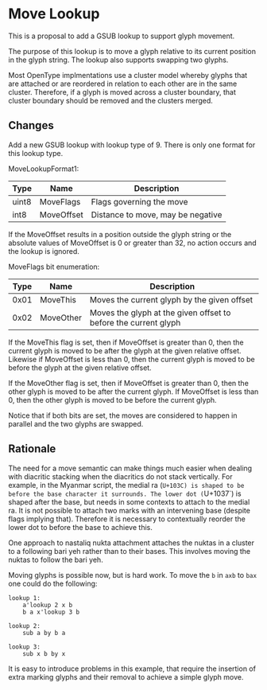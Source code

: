 # Move Lookup

This is a proposal to add a GSUB lookup to support glyph movement.

The purpose of this lookup is to move a glyph relative to its current position
in the glyph string. The lookup also supports swapping two glyphs.

Most OpenType implmentations use a cluster model whereby glyphs that are
attached or are reordered in relation to each other are in the same cluster.
Therefore, if a glyph is moved across a cluster boundary, that cluster boundary
should be removed and the clusters merged.


## Changes

Add a new GSUB lookup with lookup type of 9. There is only one format for this
lookup type.

MoveLookupFormat1:

Type  | Name       | Description
----- | ---------- | -----------
uint8 | MoveFlags  | Flags governing the move
int8  | MoveOffset | Distance to move, may be negative

If the MoveOffset results in a position outside the glyph string or the absolute
values of MoveOffset is 0 or greater than 32, no action occurs and the lookup is
ignored.

MoveFlags bit enumeration:

Type | Name       | Description
---- | ---------- | -----------
0x01 | MoveThis   | Moves the current glyph by the given offset
0x02 | MoveOther  | Moves the glyph at the given offset to before the current glyph

If the MoveThis flag is set, then if MoveOffset is greater than 0, then the
current glyph is moved to be after the glyph at the given relative offset.
Likewise if MoveOffset is less than 0, then the current glyph is moved to be
before the glyph at the given relative offset.

If the MoveOther flag is set, then if MoveOffset is greater than 0, then the
other glyph is moved to be after the current glyph. If MoveOffset is less than
0, then the other glyph is moved to be before the current glyph.

Notice that if both bits are set, the moves are considered to happen in
parallel and the two glyphs are swapped.


## Rationale

The need for a move semantic can make things much easier when dealing with
diacritic stacking when the diacritics do not stack vertically. For example, in
the Myanmar script, the medial ra (`U+103C) is shaped to be before the base
character it surrounds. The lower dot (`U+1037`) is shaped after the base, but
needs in some contexts to attach to the medial ra. It is not possible to attach
two marks with an intervening base (despite flags implying that). Therefore it
is necessary to contextually reorder the lower dot to before the base to achieve
this.

One approach to nastaliq nukta attachment attaches the nuktas in a cluster to a
following bari yeh rather than to their bases. This involves moving the nuktas
to follow the bari yeh.

Moving glyphs is possible now, but is hard work. To move the `b` in `axb` to
`bax` one could do the following:

````
lookup 1:
    a'lookup 2 x b
    b a x'lookup 3 b

lookup 2:
    sub a by b a

lookup 3:
    sub x b by x

````

It is easy to introduce problems in this example, that require the insertion of
extra marking glyphs and their removal to achieve a simple glyph move.
